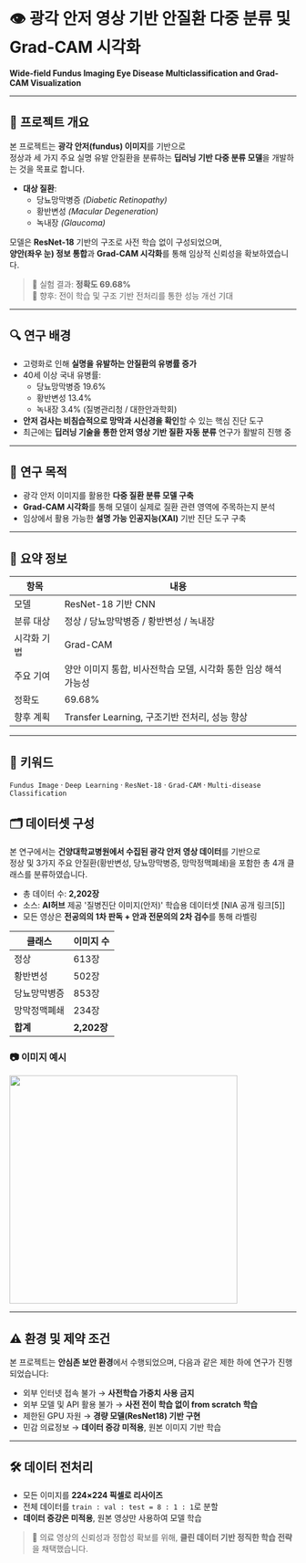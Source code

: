 # 👁️ 광각 안저 영상 기반 안질환 다중 분류 및 Grad-CAM 시각화  
**Wide-field Fundus Imaging Eye Disease Multiclassification and Grad-CAM Visualization**

---

## 📌 프로젝트 개요

본 프로젝트는 **광각 안저(fundus) 이미지**를 기반으로  
정상과 세 가지 주요 실명 유발 안질환을 분류하는 **딥러닝 기반 다중 분류 모델**을 개발하는 것을 목표로 합니다.

- **대상 질환**:
  - 당뇨망막병증 *(Diabetic Retinopathy)*
  - 황반변성 *(Macular Degeneration)*
  - 녹내장 *(Glaucoma)*

모델은 **ResNet-18** 기반의 구조로 사전 학습 없이 구성되었으며,  
**양안(좌우 눈) 정보 통합**과 **Grad-CAM 시각화**를 통해 임상적 신뢰성을 확보하였습니다.

> 🎯 실험 결과: **정확도 69.68%**  
> 📌 향후: 전이 학습 및 구조 기반 전처리를 통한 성능 개선 기대

---

## 🔍 연구 배경

- 고령화로 인해 **실명을 유발하는 안질환의 유병률 증가**
- 40세 이상 국내 유병률:
  - 당뇨망막병증 19.6%
  - 황반변성 13.4%
  - 녹내장 3.4% (질병관리청 / 대한안과학회)
- **안저 검사는 비침습적으로 망막과 시신경을 확인**할 수 있는 핵심 진단 도구
- 최근에는 **딥러닝 기술을 통한 안저 영상 기반 질환 자동 분류** 연구가 활발히 진행 중

---

## 🧠 연구 목적

- 광각 안저 이미지를 활용한 **다중 질환 분류 모델 구축**
- **Grad-CAM 시각화**를 통해 모델이 실제로 질환 관련 영역에 주목하는지 분석
- 임상에서 활용 가능한 **설명 가능 인공지능(XAI)** 기반 진단 도구 구축

---

## 🧾 요약 정보

| 항목 | 내용 |
|------|------|
| 모델 | ResNet-18 기반 CNN |
| 분류 대상 | 정상 / 당뇨망막병증 / 황반변성 / 녹내장 |
| 시각화 기법 | Grad-CAM |
| 주요 기여 | 양안 이미지 통합, 비사전학습 모델, 시각화 통한 임상 해석 가능성 |
| 정확도 | 69.68% |
| 향후 계획 | Transfer Learning, 구조기반 전처리, 성능 향상

---

## 🔑 키워드

`Fundus Image` · `Deep Learning` · `ResNet-18` · `Grad-CAM` · `Multi-disease Classification`

## 🗂️ 데이터셋 구성

본 연구에서는 **건양대학교병원에서 수집된 광각 안저 영상 데이터**를 기반으로  
정상 및 3가지 주요 안질환(황반변성, 당뇨망막병증, 망막정맥폐쇄)을 포함한 총 4개 클래스를 분류하였습니다.

- 총 데이터 수: **2,202장**
- 소스: **AI허브** 제공 '질병진단 이미지(안저)' 학습용 데이터셋 [NIA 공개 링크[5]]  
- 모든 영상은 **전공의의 1차 판독 + 안과 전문의의 2차 검수**를 통해 라벨링

| 클래스         | 이미지 수 |
|----------------|-----------|
| 정상           | 613장     |
| 황반변성       | 502장     |
| 당뇨망막병증   | 853장     |
| 망막정맥폐쇄   | 234장     |
| **합계**        | **2,202장** |

### 📷 이미지 예시  
<img src="https://github.com/user-attachments/assets/5aa1e417-b2a7-4c35-b150-3b4f740ccc74" width="400"/>

---

## ⚠️ 환경 및 제약 조건

본 프로젝트는 **안심존 보안 환경**에서 수행되었으며, 다음과 같은 제한 하에 연구가 진행되었습니다:

- 외부 인터넷 접속 불가 → **사전학습 가중치 사용 금지**
- 외부 모델 및 API 활용 불가 → **사전 전이 학습 없이 from scratch 학습**
- 제한된 GPU 자원 → **경량 모델(ResNet18) 기반 구현**
- 민감 의료정보 → **데이터 증강 미적용**, 원본 이미지 기반 학습

---

## 🛠 데이터 전처리

- 모든 이미지를 **224×224 픽셀로 리사이즈**
- 전체 데이터를 `train : val : test = 8 : 1 : 1`로 분할
- **데이터 증강은 미적용**, 원본 영상만 사용하여 모델 학습

> 🎯 의료 영상의 신뢰성과 정합성 확보를 위해, **클린 데이터 기반 정직한 학습 전략**을 채택했습니다.



















